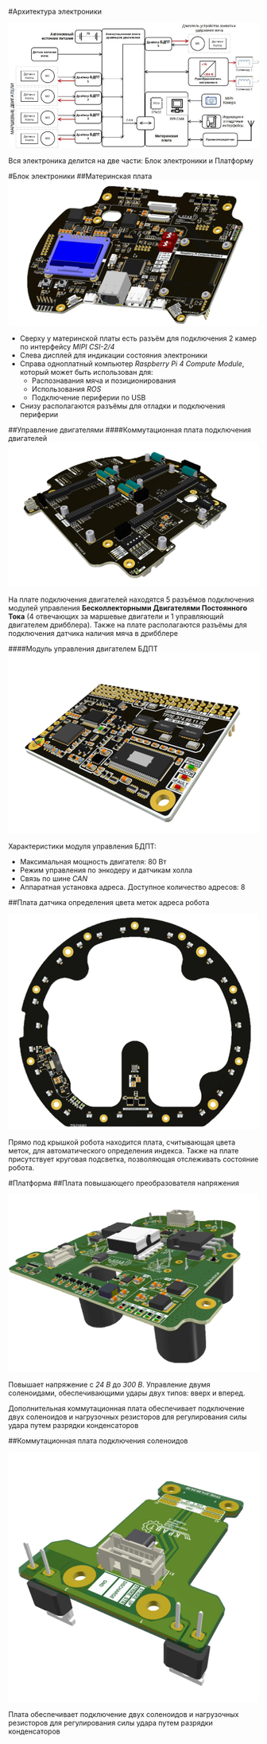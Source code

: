 #Архитектура электроники

![All electronics](./all_electronics.jpg)

Вся электроника делится на две части: Блок электроники и Платформу


#Блок электроники
##Материнская плата
![Motherboard](./motherboard.jpg)

- Сверху у материнской платы есть разъём для подключения 2 камер по интерфейсу *MIPI CSI-2/4*
- Слева дисплей для индикации состояния электроники
- Справа одноплатный компьютер *Raspberry Pi 4 Compute Module*, который может быть использован для:
    - Распознавания мяча и позиционирования
    - Использования *ROS*
    - Подключение периферии по USB
- Снизу располагаются разъёмы для отладки и подключения периферии

##Управление двигателями
####Коммутационная плата подключения двигателей
![Motorboard](./motorboard.jpg)

На плате подключения двигателей находятся 5 разъёмов подключения модулей управления **Бесколлекторными Двигателями Постоянного Тока**  (4 отвечающих за маршевые двигатели и 1 управляющий двигателем дрибблера). Также на плате располагаются разъёмы для подключения датчика наличия мяча в дрибблере

####Модуль управления двигателем БДПТ
![Motor controller](./motor_controller.jpg)

Характеристики модуля управления БДПТ:

- Максимальная мощность двигателя: 80 Вт
- Режим управления по энкодеру и датчикам холла
- Связь по шине *CAN*
- Аппаратная установка адреса. Доступное количество адресов: 8

##Плата датчика определения цвета меток адреса робота

![Top board](./top_board.jpg)

Прямо под крышкой робота находится плата, считывающая цвета меток, для автоматического определения индекса. Также на плате присутствует круговая подсветка, позволяющая отслеживать состояние робота.

<!-- ##Автономный источник питания -->
#Платформа
##Плата повышающего преобразователя напряжения

![Boost voltage converter board](./boost_voltage_converter_board.jpg)

Повышает напряжение с *24 В* до *300 В*. Управление двумя соленоидами, обеспечивающими удары двух типов: вверх и вперед.

Дополнительная коммутационная плата обеспечивает подключение двух соленоидов и нагрузочных резисторов для регулирования силы удара путем разрядки конденсаторов


##Коммутационная плата подключения соленоидов

![Switch plate](./switch_plate.jpg)

Плата обеспечивает подключение двух соленоидов и нагрузочных резисторов для регулирования силы удара путем разрядки конденсаторов

<!-- ##Светодиодная матрица -->
